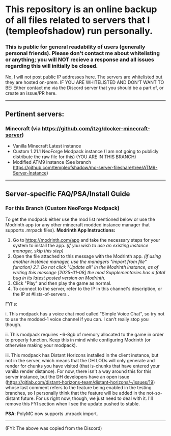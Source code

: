 # This repository is an online backup of all files related to servers that I (templeofshadow) run personally.
### This is public for general readability of users (generally personal friends). Please don't contact me about whitelisting or anything; you will NOT recieve a response and all issues regarding this will initially be closed.
No, I will not post public IP addresses here. The servers are whitelisted but they are hosted on-prem.
IF YOU ARE WHITELISTED AND DON'T WANT TO BE: Either contact me via the Discord server that you should be a part of, or create an issue/PR here.

---

## Pertinent servers:
### Minecraft (via https://github.com/itzg/docker-minecraft-server)
- Vanilla Minecraft Latest instance
- Custom 1.21.1 NeoForge Modpack instance (I am not going to publicly distribute the raw file for this) (YOU ARE IN THIS BRANCH)
- Modified ATM9 instance (See branch https://github.com/templeofshadow/mc-server-fileshare/tree/ATM9-Server-Instance)

---

## Server-specific FAQ/PSA/Install Guide
### For this Branch (Custom NeoForge Modpack)

To get the modpack either use the mod list mentioned below or use the Modrinth app (or any other minecraft modded instance manager that supports .mrpack files).
**Modrinth App Instructions:**
1. Go to https://modrinth.com/app and take the necessary steps for your system to install the app. *(if you wish to use an existing instance manager, skip this step)*
2. Open the file attached to this message with the Modrinth app. *(if using another instance manager, use the managers "import from file" function)*
*2.1. Do not click "Update all" in the Modrinth instance, as of writing this message [2025-01-08] the mod Supplementaries has a fatal bug in its latest posted version on Modrinth.*
3. Click "Play" and then play the game as normal.
4. To connect to the server, refer to the IP in this channel's description, or the IP at #lists-of-servers .

FYI's:

i. This modpack has a voice chat mod called "Simple Voice Chat", so try not to use the modded-1 voice channel if you can. I can't really stop you though.

ii. This modpack requires ~6-8gb of memory allocated to the game in order to properly function. Keep this in mind while configuring Modrinth (or otherwise making your modpack).

iii. This modpack has Distant Horizons installed in the client instance, but not in the server, which means that the DH LODs will only generate and render for chunks you have visited (that is-chunks that have entered your vanilla render distance). For now, there isn't a way around this for this server instance, but the DH developers have an open issue (https://gitlab.com/distant-horizons-team/distant-horizons/-/issues/19) whose last comment refers to the feature being enabled in the testing branches, so I personally think that the feature will be added in the not-so-distant future. For us right now, though, we just need to deal with it. I'll remove this FYI section when I see the update pushed to stable.

**PSA**: PolyMC now supports .mrpack import.

---

(FYI: The above was copied from the Discord)
